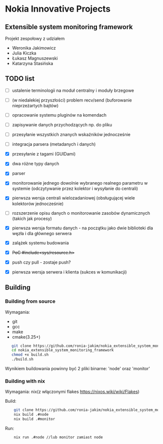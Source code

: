# Nokia Innovative Projects

## Extensible system monitoring framework

Projekt zespołowy z udziałem

- Weronika Jakimowicz
- Julia Kiczka
- Łukasz Magnuszewski
- Katarzyna Stasińska

## TODO list

- [ ] ustalenie terminologii na moduł centralny i moduły brzegowe
- [ ] (w niedalekiej przyszłości) problem recv/send (buforowanie nieprzeżartych bajtów)
- [ ] opracowanie systemu pluginów na komendach
- [ ] zapisywanie danych przychodzących np. do pliku 
- [ ] przesyłanie wszystkich znanych wskaźników jednocześnie
- [ ] integracja parsera (metadanych i danych)
- [x] przesyłanie z tagami (GUIDami)
- [x] dwa różne typy danych
- [x] parser
- [x] monitorowanie jednego dowolnie wybranego  realnego parametru w systemie (odczytywanie przez kolektor i wysyłanie do centrali)
- [x] pierwsza wersja centrali wielozadaniowej (obsługującej wiele kolektorów jednocześnie)
- [ ] rozszerzenie opisu danych o monitorowanie zasobów dynamicznych (takich jak procesy)
- [x] pierwsza wersja formatu danych - na początku jako dwie biblioteki dla węzła i dla głównego serwera
- [x] zalążek systemu budowania
- [x] ~~PoC #include<sys/resource.h>~~
- [x] push czy pull - zostaje push?
- [x] pierwsza wersja serwera i klienta (sukces w komunikacji)


## Building 


### Building from source

Wymagania:
+ git
+ gcc
+ make
+ cmake(3.25+)

```bash
   git clone https://github.com/ronia-jakim/nokia_extensible_system_monitoring_framework
   cd nokia_extensible_system_monitoring_framework 
   chmod +x build.sh
   ./build.sh
```

<!---
```bash
   git clone https://github.com/ronia-jakim/nokia_extensible_system_monitoring_framework
   cd nokia_extensible_system_monitoring_framework 
   cmake . 
   make all
```
--->

Wynikiem buildowania powinny być 2 pliki binarne: 'node' oraz 'monitor'


### Building with nix 

Wymagania:
    nix(z włączonymi flakes https://nixos.wiki/wiki/Flakes)

Build:
```bash
    git clone https://github.com/ronia-jakim/nokia_extensible_system_monitoring_framework
    nix build .#node
    nix build .#monitor
```
Run:
```bash 
    nix run .#node //lub monitor zamiast node
```
